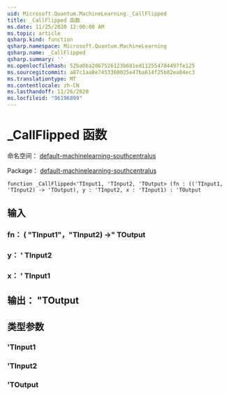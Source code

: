 ```yaml
---
uid: Microsoft.Quantum.MachineLearning._CallFlipped
title: _CallFlipped 函数
ms.date: 11/25/2020 12:00:00 AM
ms.topic: article
qsharp.kind: function
qsharp.namespace: Microsoft.Quantum.MachineLearning
qsharp.name: _CallFlipped
qsharp.summary: ''
ms.openlocfilehash: 52ba0ba2d67526123b681ed112554784497fe125
ms.sourcegitcommit: a87c1aa8e7453360025e47ba614f25b02ea84ec3
ms.translationtype: MT
ms.contentlocale: zh-CN
ms.lasthandoff: 11/26/2020
ms.locfileid: "96196899"
---
```

# <a name="_callflipped-function"></a>_CallFlipped 函数

命名空间： [default-machinelearning-southcentralus](xref:Microsoft.Quantum.MachineLearning)

Package： [default-machinelearning-southcentralus](https://nuget.org/packages/Microsoft.Quantum.MachineLearning)




```qsharp
function _CallFlipped<'TInput1, 'TInput2, 'TOutput> (fn : (('TInput1, 'TInput2) -> 'TOutput), y : 'TInput2, x : 'TInput1) : 'TOutput
```


## <a name="input"></a>输入

### <a name="fn--tinput1tinput2---toutput"></a>fn： ( "TInput1"，"TInput2) ->" TOutput




### <a name="y--tinput2"></a>y： ' TInput2




### <a name="x--tinput1"></a>x： ' TInput1





## <a name="output--toutput"></a>输出： "TOutput



## <a name="type-parameters"></a>类型参数

### <a name="tinput1"></a>'TInput1


### <a name="tinput2"></a>'TInput2


### <a name="toutput"></a>'TOutput

